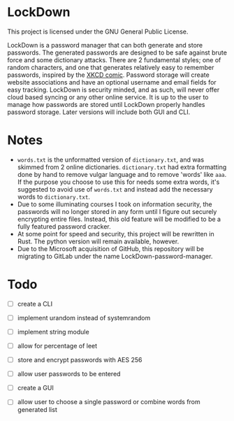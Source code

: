 # LockDown
This project is licensed under the GNU General Public License.

LockDown is a password manager that can both generate and store passwords. The generated passwords are designed to be safe against brute force and some dictionary attacks. There are 2 fundamental styles; one of random characters, and one that generates relatively easy to remember passwords, inspired by the [XKCD comic](https://xkcd.com/936/). Password storage will create website associations and have an optional username and email fields for easy tracking. LockDown is security minded, and as such, will never offer cloud based syncing or any other online service. It is up to the user to manage how passwords are stored until LockDown properly handles password storage. Later versions will include both GUI and CLI.

# Notes
- <code>words.txt</code> is the unformatted version of <code>dictionary.txt</code>, and was skimmed from 2 online dictionaries. <code>dictionary.txt</code> had extra formatting done by hand to remove vulgar language and to remove 'words' like <code>aaa</code>. If the purpose you choose to use this for needs some extra words, it's suggested to avoid use of <code>words.txt</code> and instead add the necessary words to <code>dictionary.txt</code>.
- Due to some illuminating courses I took on information security, the passwords will no longer stored in any form until I figure out securely encrypting entire files. Instead, this old feature will be modified to be a fully featured password cracker.
- At some point for speed and security, this project will be rewritten in Rust. The python version will remain available, however.
- Due to the Microsoft acquisition of GitHub, this repository will be migrating to GitLab under the name LockDown-password-manager.

# Todo
- [ ] create a CLI
- [ ] implement urandom instead of systemrandom
- [ ] implement string module
- [ ] allow for percentage of leet
- [ ] store and encrypt passwords with AES 256
- [ ] allow user passwords to be entered
- [ ] create a GUI
- [ ] allow user to choose a single password or combine words from generated list

